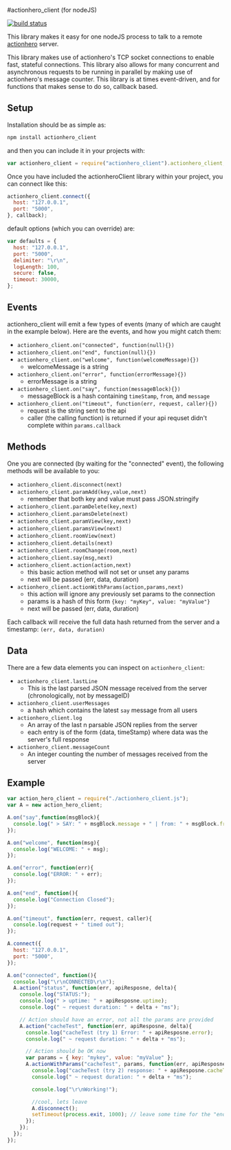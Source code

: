 #actionhero_client (for nodeJS)

[![build status](https://secure.travis-ci.org/evantahler/actionhero_client.png)](http://travis-ci.org/evantahler/actionhero_client) 

This library makes it easy for one nodeJS process to talk to a remote [actionhero](http://actionherojs.com/) server.

This library makes use of actionhero's TCP socket connections to enable fast, stateful connections.  This library also allows for many concurrent and asynchronous requests to be running in parallel by making use of actionhero's message counter.  This library is at times event-driven, and for functions that makes sense to do so, callback based.

## Setup

Installation should be as simple as:

```javascript
npm install actionhero_client
```

and then you can include it in your projects with:

```javascript
var actionhero_client = require("actionhero_client").actionhero_client;
```

Once you have included the actionheroClient library within your project, you can connect like this:

```javascript
actionhero_client.connect({
  host: "127.0.0.1",
  port: "5000",
}, callback);
```

default options (which you can override) are:

```javascript
var defaults = {
  host: "127.0.0.1",
  port: "5000",
  delimiter: "\r\n",
  logLength: 100,
  secure: false,
  timeout: 30000,
};
```

## Events

actionhero_client will emit a few types of events (many of which are caught in the example below).  Here are the events, and how you might catch them:

* `actionhero_client.on("connected", function(null){})`
* `actionhero_client.on("end", function(null){})`
* `actionhero_client.on("welcome", function(welcomeMessage){})`
  * welcomeMessage is a string
* `actionhero_client.on("error", function(errorMessage){})`
  * errorMessage is a string
* `actionhero_client.on("say", function(messageBlock){})`
  * messageBlock is a hash containing `timeStamp`, `from`, and `message`
* `actionhero_client.on("timeout", function(err, request, caller){})`
  * request is the string sent to the api
  * caller (the calling function) is returned if your api requset didn't complete within `params.callback`
## Methods

One you are connected (by waiting for the "connected" event), the following methods will be available to you:

* `actionhero_client.disconnect(next)`
* `actionhero_client.paramAdd(key,value,next)`
  * remember that both key and value must pass JSON.stringify
* `actionhero_client.paramDelete(key,next)`
* `actionhero_client.paramsDelete(next)`
* `actionhero_client.paramView(key,next)`
* `actionhero_client.paramsView(next)`
* `actionhero_client.roomView(next)`
* `actionhero_client.details(next)`
* `actionhero_client.roomChange(room,next)`
* `actionhero_client.say(msg,next)`
* `actionhero_client.action(action,next)`
  * this basic action method will not set or unset any params  
  * next will be passed (err, data, duration)
* `actionhero_client.actionWithParams(action,params,next)`
  * this action will ignore any previously set params to the connection
  * params is a hash of this form `{key: "myKey", value: "myValue"}` 
  * next will be passed (err, data, duration)

Each callback will receive the full data hash returned from the server and a timestamp: `(err, data, duration)`


## Data 

There are a few data elements you can inspect on `actionhero_client`:

* `actionhero_client.lastLine`
  * This is the last parsed JSON message received from the server (chronologically, not by messageID)
* `actionhero_client.userMessages`
  * a hash which contains the latest `say` message from all users
* `actionhero_client.log`
  * An array of the last n parsable JSON replies from the server
  * each entry is of the form {data, timeStamp} where data was the server's full response
* `actionhero_client.messageCount` 
  * An integer counting the number of messages received from the server

## Example

```javascript
var action_hero_client = require("./actionhero_client.js");
var A = new action_hero_client;

A.on("say",function(msgBlock){
  console.log(" > SAY: " + msgBlock.message + " | from: " + msgBlock.from);
});

A.on("welcome", function(msg){
  console.log("WELCOME: " + msg);
});

A.on("error", function(err){
  console.log("ERROR: " + err);
});

A.on("end", function(){
  console.log("Connection Closed");
});

A.on("timeout", function(err, request, caller){
  console.log(request + " timed out");
});

A.connect({
  host: "127.0.0.1",
  port: "5000",
});

A.on("connected", function(){
  console.log("\r\nCONNECTED\r\n");
  A.action("status", function(err, apiResposne, delta){
    console.log("STATUS:");
    console.log(" > uptime: " + apiResposne.uptime);
    console.log(" ~ request duration: " + delta + "ms");

    // Action should have an error, not all the params are provided
    A.action("cacheTest", function(err, apiResposne, delta){
      console.log("cacheTest (try 1) Error: " + apiResposne.error);
      console.log(" ~ request duration: " + delta + "ms");

      // Action should be OK now
      var params = { key: "mykey", value: "myValue" };
      A.actionWithParams("cacheTest", params, function(err, apiResposne, delta){
        console.log("cacheTest (try 2) response: " + apiResposne.cacheTestResults.saveResp);
        console.log(" ~ request duration: " + delta + "ms");

        console.log("\r\nWorking!");

        //cool, lets leave
        A.disconnect();
        setTimeout(process.exit, 1000); // leave some time for the "end" even to fire
      });
    });
  });
});
```
